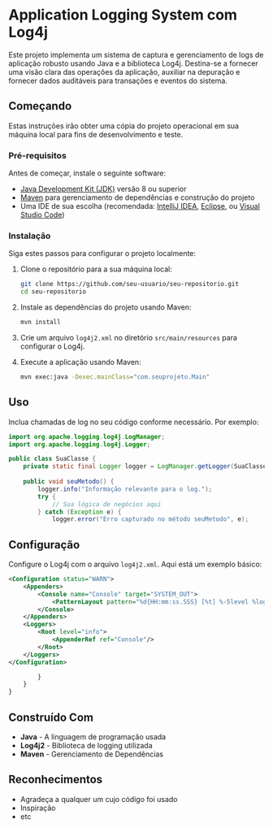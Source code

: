 # Application Logging System com Log4j

Este projeto implementa um sistema de captura e gerenciamento de logs de aplicação robusto usando Java e a biblioteca Log4j. Destina-se a fornecer uma visão clara das operações da aplicação, auxiliar na depuração e fornecer dados auditáveis para transações e eventos do sistema.

## Começando

Estas instruções irão obter uma cópia do projeto operacional em sua máquina local para fins de desenvolvimento e teste.

### Pré-requisitos

Antes de começar, instale o seguinte software:

- [Java Development Kit (JDK)](https://www.oracle.com/java/technologies/javase-jdk11-downloads.html) versão 8 ou superior
- [Maven](https://maven.apache.org/) para gerenciamento de dependências e construção do projeto
- Uma IDE de sua escolha (recomendada: [IntelliJ IDEA](https://www.jetbrains.com/idea/), [Eclipse](https://www.eclipse.org/), ou [Visual Studio Code](https://code.visualstudio.com/))

### Instalação

Siga estes passos para configurar o projeto localmente:

1. Clone o repositório para a sua máquina local:

    ```bash
    git clone https://github.com/seu-usuario/seu-repositorio.git
    cd seu-repositorio
    ```

2. Instale as dependências do projeto usando Maven:

    ```bash
    mvn install
    ```

3. Crie um arquivo `log4j2.xml` no diretório `src/main/resources` para configurar o Log4j.

4. Execute a aplicação usando Maven:

    ```bash
    mvn exec:java -Dexec.mainClass="com.seuprojeto.Main"
    ```

## Uso

Inclua chamadas de log no seu código conforme necessário. Por exemplo:

```java
import org.apache.logging.log4j.LogManager;
import org.apache.logging.log4j.Logger;

public class SuaClasse {
    private static final Logger logger = LogManager.getLogger(SuaClasse.class);
    
    public void seuMetodo() {
        logger.info("Informação relevante para o log.");
        try {
            // Sua lógica de negócios aqui
        } catch (Exception e) {
            logger.error("Erro capturado no método seuMetodo", e);
```
## Configuração

Configure o Log4j com o arquivo `log4j2.xml`. Aqui está um exemplo básico:

```xml
<Configuration status="WARN">
    <Appenders>
        <Console name="Console" target="SYSTEM_OUT">
            <PatternLayout pattern="%d{HH:mm:ss.SSS} [%t] %-5level %logger{36} - %msg%n"/>
        </Console>
    </Appenders>
    <Loggers>
        <Root level="info">
            <AppenderRef ref="Console"/>
        </Root>
    </Loggers>
</Configuration>

        }
    }
}
```
## Construído Com

- **Java** - A linguagem de programação usada
- **Log4j2** - Biblioteca de logging utilizada
- **Maven** - Gerenciamento de Dependências

## Reconhecimentos

- Agradeça a qualquer um cujo código foi usado
- Inspiração
- etc



